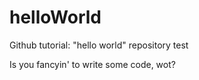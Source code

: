 # helloWorld
Github tutorial: "hello world" repository test

Is you fancyin' to write some code, wot?
